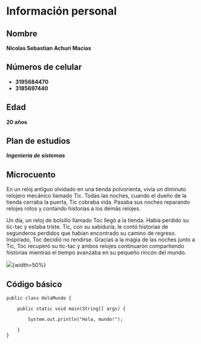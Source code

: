 # Información personal

## Nombre
**Nicolas Sebastian Achuri Macias**

## Números de celular
* **3195684470**
* **3185697440**
  
## Edad
**20 años**

## Plan de estudios
**_Ingenieria de sistemas_**

## Microcuento

En un reloj antiguo olvidado en una tienda polvorienta, vivía un diminuto relojero mecánico llamado Tic. Todas las noches, cuando el dueño de la tienda cerraba la puerta, Tic cobraba vida. Pasaba sus noches reparando relojes rotos y contando historias a los demás relojes.

Un día, un reloj de bolsillo llamado Toc llegó a la tienda. Había perdido su tic-tac y estaba triste. Tic, con su sabiduría, le contó historias de segunderos perdidos que habían encontrado su camino de regreso. Inspirado, Toc decidió no rendirse. Gracias a la magia de las noches junto a Tic, Toc recuperó su tic-tac y ambos relojes continuaron compartiendo historias mientras el tiempo avanzaba en su pequeño rincón del mundo.

![](https://previews.123rf.com/images/keltmd/keltmd1602/keltmd160200072/52546942-icono-de-dibujos-animados-reloj-aislado-en-un-fondo-blanco-ilustraci%C3%B3n.jpg){width=50%}

## Código básico

```
public class HolaMundo {

    public static void main(String[] args) {

        System.out.println("Hola, mundo!");

    }
}
```
